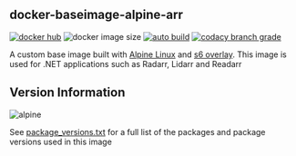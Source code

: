 ## docker-baseimage-alpine-arr

[![docker hub](https://img.shields.io/badge/docker_hub-link-blue?style=for-the-badge&logo=docker)](https://hub.docker.com/r/vcxpz/baseimage-alpine-arr) ![docker image size](https://img.shields.io/docker/image-size/vcxpz/baseimage-alpine-arr?style=for-the-badge&logo=docker) [![auto build](https://img.shields.io/badge/docker_builds-automated-blue?style=for-the-badge&logo=docker?color=d1aa67)](https://github.com/hydazz/docker-baseimage-alpine-arr/actions?query=workflow%3A"Auto+Builder+CI") [![codacy branch grade](https://img.shields.io/codacy/grade/cd644b7b0c2c496ea0e423028e7b957a/main?style=for-the-badge&logo=codacy)](https://app.codacy.com/gh/hydazz/docker-baseimage-alpine-arr)

A custom base image built with [Alpine Linux][appurl] and [s6 overlay][s6overlay]. This image is used for .NET applications such as Radarr, Lidarr and Readarr

## Version Information

![alpine](https://img.shields.io/badge/alpine-edge-0D597F?style=for-the-badge&logo=alpine-linux)

See [package_versions.txt](package_versions.txt) for a full list of the packages and package versions used in this image

[appurl]: https://alpinelinux.org

[s6overlay]: https://github.com/just-containers/s6-overlay
